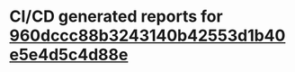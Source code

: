 # CI/CD generated reports for [960dccc88b3243140b42553d1b40e5e4d5c4d88e](https://github.com/hydephp/develop/commit/960dccc88b3243140b42553d1b40e5e4d5c4d88e)
